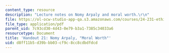 ```yaml
---
content_type: resource
description: "Lecture notes on Nomy Arpaly and moral worth.\r\n"
file: https://ol-ocw-studio-app-qa.s3.amazonaws.com/courses/24-231-ethics-fall-2009/d8ff11b5d39bbb03cf9c8cc8cdbdfdcd_MIT24_231F09_lec22.pdf
file_type: application/pdf
parent_uid: 7c93cd30-4d43-0e79-b3a1-7385c34033a6
resourcetype: Document
title: 'Handout 21: Nomy Arpaly, "Moral Worth"'
uid: d8ff11b5-d39b-bb03-cf9c-8cc8cdbdfdcd
---
```

